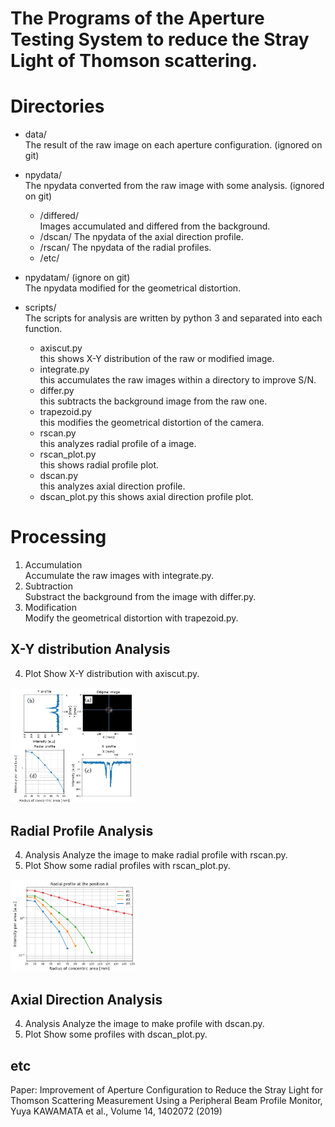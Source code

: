 # The Programs of the Aperture Testing System to reduce the Stray Light of Thomson scattering.

# Directories

- data/   
The result of the raw image on each aperture configuration. (ignored on git)


- npydata/  
The npydata converted from the raw image with some analysis. (ignored on git)
    - /differed/  
    Images accumulated and differed from the background.
    - /dscan/
    The npydata of the axial direction profile.
    - /rscan/
    The npydata of the radial profiles.
    - /etc/  


- npydatam/  (ignore on git)  
The npydata modified for the geometrical distortion.


- scripts/  
The scripts for analysis are written by python 3 and separated into each function.
    - axiscut.py  
    this shows X-Y distribution of the raw or modified image.
    - integrate.py  
    this accumulates the raw images within a directory to improve S/N.
    - differ.py  
    this subtracts the background image from the raw one.
    - trapezoid.py  
    this modifies the geometrical distortion of the camera.
    - rscan.py  
    this analyzes radial profile of a image.  
    - rscan_plot.py  
    this shows radial profile plot.   
    - dscan.py  
    this analyzes axial direction profile.
    - dscan_plot.py
    this shows axial direction profile plot.


# Processing

1. Accumulation  
Accumulate the raw images with integrate.py.  
2. Subtraction  
Substract the background from the image with differ.py.  
3. Modification  
Modify the geometrical distortion with trapezoid.py.


## X-Y distribution Analysis

4. Plot
Show X-Y distribution with axiscut.py.  

<img src="./fig/fig1.png" width="200">


## Radial Profile Analysis

4. Analysis
Analyze the image to make radial profile with rscan.py.
5. Plot
Show some radial profiles with rscan_plot.py.

<img src="./fig/fig2.png" width="200">


## Axial Direction Analysis

4. Analysis
Analyze the image to make profile with dscan.py.
5. Plot
Show some profiles with dscan_plot.py.

## etc
Paper:
Improvement of Aperture Configuration to Reduce the Stray Light for Thomson Scattering Measurement Using a Peripheral Beam Profile Monitor, Yuya KAWAMATA et al., Volume 14, 1402072 (2019)

